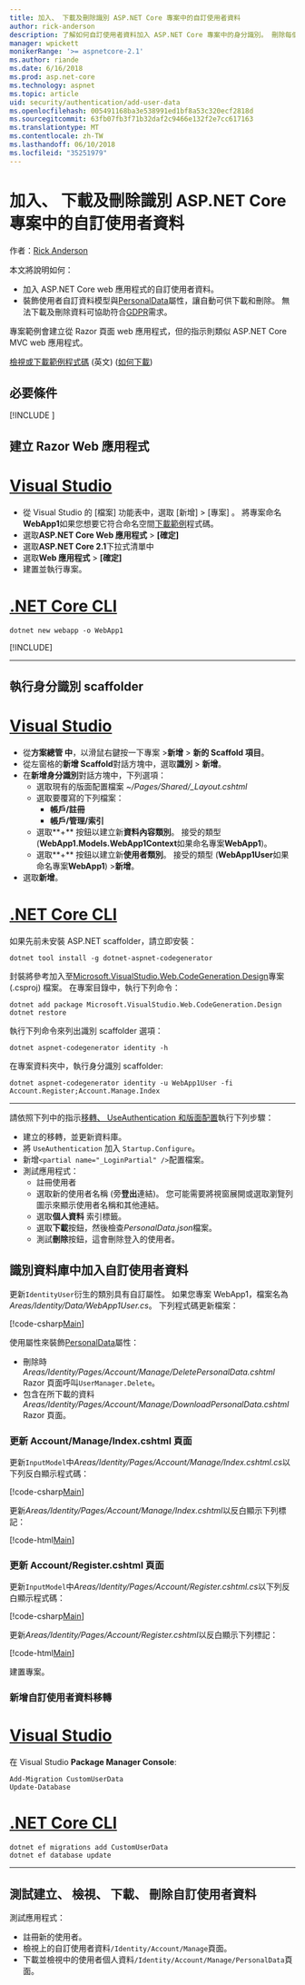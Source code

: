 ```yaml
---
title: 加入、 下載及刪除識別 ASP.NET Core 專案中的自訂使用者資料
author: rick-anderson
description: 了解如何自訂使用者資料加入 ASP.NET Core 專案中的身分識別。 刪除每個 GDPR 資料。
manager: wpickett
monikerRange: '>= aspnetcore-2.1'
ms.author: riande
ms.date: 6/16/2018
ms.prod: asp.net-core
ms.technology: aspnet
ms.topic: article
uid: security/authentication/add-user-data
ms.openlocfilehash: 005491168ba3e538991ed1bf8a53c320ecf2818d
ms.sourcegitcommit: 63fb07fb3f71b32daf2c9466e132f2e7cc617163
ms.translationtype: MT
ms.contentlocale: zh-TW
ms.lasthandoff: 06/10/2018
ms.locfileid: "35251979"
---
```

# <a name="add-download-and-delete-custom-user-data-to-identity-in-an-aspnet-core-project"></a>加入、 下載及刪除識別 ASP.NET Core 專案中的自訂使用者資料

作者：[Rick Anderson](https://twitter.com/RickAndMSFT)

本文將說明如何：

* 加入 ASP.NET Core web 應用程式的自訂使用者資料。
* 裝飾使用者自訂資料模型與[PersonalData](/dotnet/api/microsoft.aspnetcore.identity.personaldataattribute?view=aspnetcore-2.1)屬性，讓自動可供下載和刪除。 無法下載及刪除資料可協助符合[GDPR](xref:security/gdpr)需求。

專案範例會建立從 Razor 頁面 web 應用程式，但的指示則類似 ASP.NET Core MVC web 應用程式。

[檢視或下載範例程式碼](https://github.com/aspnet/Docs/tree/live/aspnetcore/security/authentication/add-user-data/sample) \(英文\) ([如何下載](xref:tutorials/index#how-to-download-a-sample))

## <a name="prerequisites"></a>必要條件

[!INCLUDE [](~/includes/2.1-SDK.md)]

## <a name="create-a-razor-web-app"></a>建立 Razor Web 應用程式

# <a name="visual-studiotabvisual-studio"></a>[Visual Studio](#tab/visual-studio)

* 從 Visual Studio 的 [檔案] 功能表中，選取 [新增] > [專案] 。 將專案命名**WebApp1**如果您想要它符合命名空間[下載範例](https://github.com/aspnet/Docs/tree/live/aspnetcore/security/authentication/add-user-data/sample)程式碼。
* 選取**ASP.NET Core Web 應用程式** > **[確定]**
* 選取**ASP.NET Core 2.1**下拉式清單中
* 選取**Web 應用程式**  > **[確定]**
* 建置並執行專案。

# <a name="net-core-clitabnetcore-cli"></a>[.NET Core CLI](#tab/netcore-cli)

```cli
dotnet new webapp -o WebApp1
```

[!INCLUDE[](~/includes/webapp-alias-notice.md)]

---

## <a name="run-the-identity-scaffolder"></a>執行身分識別 scaffolder

# <a name="visual-studiotabvisual-studio"></a>[Visual Studio](#tab/visual-studio)

* 從**方案總管 中**，以滑鼠右鍵按一下專案 >**新增** > **新的 Scaffold 項目**。
* 從左窗格的**新增 Scaffold**對話方塊中，選取**識別** > **新增**。
* 在**新增身分識別**對話方塊中，下列選項：
  * 選取現有的版面配置檔案 *~/Pages/Shared/_Layout.cshtml*
  * 選取要覆寫的下列檔案：
    * **帳戶/註冊**
    * **帳戶/管理/索引**
  * 選取**+** 按鈕以建立新**資料內容類別**。 接受的類型 (**WebApp1.Models.WebApp1Context**如果命名專案**WebApp1**)。
  * 選取**+** 按鈕以建立新**使用者類別**。 接受的類型 (**WebApp1User**如果命名專案**WebApp1**) >**新增**。
* 選取**新增**。

# <a name="net-core-clitabnetcore-cli"></a>[.NET Core CLI](#tab/netcore-cli)

如果先前未安裝 ASP.NET scaffolder，請立即安裝：

```cli
dotnet tool install -g dotnet-aspnet-codegenerator
```

封裝將參考加入至[Microsoft.VisualStudio.Web.CodeGeneration.Design](https://www.nuget.org/packages/Microsoft.VisualStudio.Web.CodeGeneration.Design/)專案 (.csproj) 檔案。 在專案目錄中，執行下列命令：

```cli
dotnet add package Microsoft.VisualStudio.Web.CodeGeneration.Design
dotnet restore
```

執行下列命令來列出識別 scaffolder 選項：

```cli
dotnet aspnet-codegenerator identity -h
```

在專案資料夾中，執行身分識別 scaffolder:

```cli
dotnet aspnet-codegenerator identity -u WebApp1User -fi Account.Register;Account.Manage.Index
```

-------------

請依照下列中的指示[移轉、 UseAuthentication 和版面配置](xref:security/authentication/scaffold-identity#efm)執行下列步驟：

* 建立的移轉，並更新資料庫。
* 將 `UseAuthentication` 加入 `Startup.Configure`。
* 新增`<partial name="_LoginPartial" />`配置檔案。
* 測試應用程式：
  * 註冊使用者
  * 選取新的使用者名稱 (旁**登出**連結)。 您可能需要將視窗展開或選取瀏覽列圖示來顯示使用者名稱和其他連結。
  * 選取**個人資料** 索引標籤。
  * 選取**下載**按鈕，然後檢查*PersonalData.json*檔案。
  * 測試**刪除**按鈕，這會刪除登入的使用者。

## <a name="add-custom-user-data-to-the-identity-db"></a>識別資料庫中加入自訂使用者資料

更新`IdentityUser`衍生的類別具有自訂屬性。 如果您專案 WebApp1，檔案名為*Areas/Identity/Data/WebApp1User.cs*。 下列程式碼更新檔案：

[!code-csharp[Main](add-user-data/sample/Areas/Identity/Data/WebApp1User.cs)]

使用屬性來裝飾[PersonalData](/dotnet/api/microsoft.aspnetcore.identity.personaldataattribute?view=aspnetcore-2.1)屬性：

* 刪除時*Areas/Identity/Pages/Account/Manage/DeletePersonalData.cshtml* Razor 頁面呼叫`UserManager.Delete`。
* 包含在所下載的資料*Areas/Identity/Pages/Account/Manage/DownloadPersonalData.cshtml* Razor 頁面。

### <a name="update-the-accountmanageindexcshtml-page"></a>更新 Account/Manage/Index.cshtml 頁面

更新`InputModel`中*Areas/Identity/Pages/Account/Manage/Index.cshtml.cs*以下列反白顯示程式碼：

[!code-csharp[Main](add-user-data/sample/Areas/Identity/Pages/Account/Manage/Index.cshtml.cs?name=snippet&highlight=28-36,63-64,87-95)]

更新*Areas/Identity/Pages/Account/Manage/Index.cshtml*以反白顯示下列標記：

[!code-html[Main](add-user-data/sample/Areas/Identity/Pages/Account/Manage/Index.cshtml?highlight=34-41)]

### <a name="update-the-accountregistercshtml-page"></a>更新 Account/Register.cshtml 頁面

更新`InputModel`中*Areas/Identity/Pages/Account/Register.cshtml.cs*以下列反白顯示程式碼：

[!code-csharp[Main](add-user-data/sample/Areas/Identity/Pages/Account/Register.cshtml.cs?name=snippet&highlight=8-16,43,44)]

更新*Areas/Identity/Pages/Account/Register.cshtml*以反白顯示下列標記：

[!code-html[Main](add-user-data/sample/Areas/Identity/Pages/Account/Register.cshtml?highlight=16-25)]

建置專案。

### <a name="add-a-migration-for-the-custom-user-data"></a>新增自訂使用者資料移轉

# <a name="visual-studiotabvisual-studio"></a>[Visual Studio](#tab/visual-studio)

在 Visual Studio **Package Manager Console**:

```PMC
Add-Migration CustomUserData
Update-Database
```

# <a name="net-core-clitabnetcore-cli"></a>[.NET Core CLI](#tab/netcore-cli)

```cli
dotnet ef migrations add CustomUserData
dotnet ef database update
```

------

## <a name="test-create-view-download-delete-custom-user-data"></a>測試建立、 檢視、 下載、 刪除自訂使用者資料

測試應用程式：

* 註冊新的使用者。
* 檢視上的自訂使用者資料`/Identity/Account/Manage`頁面。
* 下載並檢視中的使用者個人資料`/Identity/Account/Manage/PersonalData`頁面。
